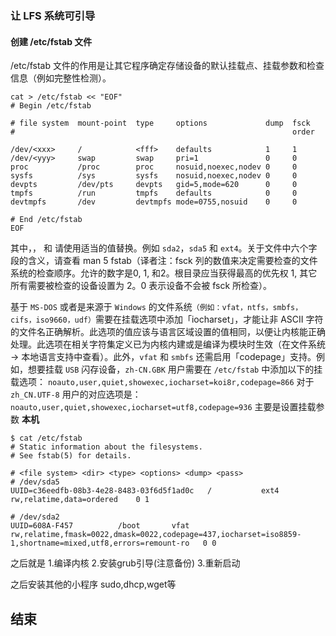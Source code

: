 ### 让 LFS 系统可引导
#### 创建 /etc/fstab 文件
/etc/fstab 文件的作用是让其它程序确定存储设备的默认挂载点、挂载参数和检查信息（例如完整性检测）。
```
cat > /etc/fstab << "EOF"
# Begin /etc/fstab

# file system  mount-point  type     options             dump  fsck
#                                                              order

/dev/<xxx>     /            <fff>    defaults            1     1
/dev/<yyy>     swap         swap     pri=1               0     0
proc           /proc        proc     nosuid,noexec,nodev 0     0
sysfs          /sys         sysfs    nosuid,noexec,nodev 0     0
devpts         /dev/pts     devpts   gid=5,mode=620      0     0
tmpfs          /run         tmpfs    defaults            0     0
devtmpfs       /dev         devtmpfs mode=0755,nosuid    0     0

# End /etc/fstab
EOF
```

其中，<xxx>，<yyy> 和 <fff> 请使用适当的值替换。例如 `sda2`，`sda5` 和 `ext4`。关于文件中六个字段的含义，请查看 man 5 fstab（译者注：fsck 列的数值来决定需要检查的文件系统的检查顺序。允许的数字是0, 1, 和2。根目录应当获得最高的优先权 1, 其它所有需要被检查的设备设置为 2。0 表示设备不会被 fsck 所检查）。

基于 `MS-DOS` 或者是来源于 `Windows` 的文件系统`（例如：vfat，ntfs，smbfs，cifs，iso9660，udf）`需要在挂载选项中添加「iocharset」，才能让非 ASCII 字符的文件名正确解析。此选项的值应该与语言区域设置的值相同，以便让内核能正确处理。此选项在相关字符集定义已为内核内建或是编译为模块时生效（在文件系统 -> 本地语言支持中查看）。此外，`vfat` 和 `smbfs` 还需启用「codepage」支持。例如，想要挂载 `USB` 闪存设备，`zh-CN.GBK` 用户需要在 `/etc/fstab` 中添加以下的挂载选项：
`noauto,user,quiet,showexec,iocharset=koi8r,codepage=866`
对于 `zh_CN.UTF-8` 用户的对应选项是：
`noauto,user,quiet,showexec,iocharset=utf8,codepage=936`
主要是设置挂载参数
**本机**
```
$ cat /etc/fstab
# Static information about the filesystems.
# See fstab(5) for details.

# <file system> <dir> <type> <options> <dump> <pass>
# /dev/sda5
UUID=c36eedfb-08b3-4e28-8483-03f6d5f1ad0c	/         	ext4      	rw,relatime,data=ordered	0 1

# /dev/sda2
UUID=608A-F457      	/boot     	vfat      	rw,relatime,fmask=0022,dmask=0022,codepage=437,iocharset=iso8859-1,shortname=mixed,utf8,errors=remount-ro	0 0
```
之后就是
1.编译内核
2.安装grub引导(注意备份)
3.重新启动

之后安装其他的小程序 sudo,dhcp,wget等
## 结束
